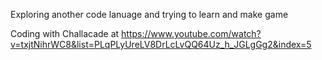 Exploring another code lanuage and trying to learn and make game

Coding with Challacade at https://www.youtube.com/watch?v=txjtNihrWC8&list=PLqPLyUreLV8DrLcLvQQ64Uz_h_JGLgGg2&index=5
